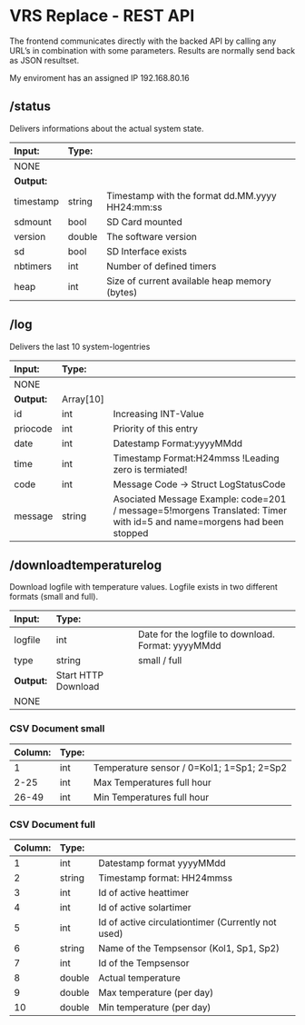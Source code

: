 # VRS Replace - REST API

The frontend communicates directly with the backed API by calling any URL’s in combination with some parameters. Results are normally send back as JSON resultset.

My enviroment has an assigned IP 192.168.80.16


## /status

Delivers informations about the actual system state.

| Input: | Type: |  |
| :--- | :--- | :--- |
| NONE |  |  |
| **Output:** |  |  |
| timestamp | string | Timestamp with the format dd.MM.yyyy HH24:mm:ss |
| sdmount | bool | SD Card mounted |
| version | double | The software version |
| sd | bool  | SD Interface exists |
| nbtimers | int | Number of defined timers |
| heap | int | Size of current available heap memory (bytes) |


## /log

Delivers the last 10 system-logentries

| Input: | Type: |  |
| :--- | :--- | :--- |
| NONE |  |  |
| **Output:** | Array[10] |  |
| id | int | Increasing INT-Value |
| priocode | int | Priority of this entry |
| date | int | Datestamp Format:yyyyMMdd |
| time | int | Timestamp Format:H24mmss !Leading zero is termiated! |
| code | int | Message Code → Struct LogStatusCode |
| message | string | Asociated Message Example: code=201 / message=5!morgens Translated: Timer with id=5 and name=morgens had been stopped |


## /downloadtemperaturelog

Download logfile with temperature values. Logfile exists in two different formats (small and full).

| Input: | Type: |  |
| :--- | :--- | :--- |
| logfile | int | Date for the logfile to download. Format: yyyyMMdd |
| type | string | small / full |
| **Output:** | Start HTTP Download |  |
| NONE |  |  |

### CSV Document small
| Column: | Type: |  |
| :--- | :--- | :--- |
| 1 | int | Temperature sensor / 0=Kol1; 1=Sp1; 2=Sp2 |
| 2-25 | int | Max Temperatures full hour |
| 26-49 | int | Min Temperatures full hour |

### CSV Document full
| Column: | Type: |  |
| :--- | :--- | :--- |
| 1 | int | Datestamp format yyyyMMdd |
| 2 | string | Timestamp format: HH24mmss |
| 3 | int | Id of active heattimer |
| 4 | int | Id of active solartimer |
| 5 | int | Id of active circulationtimer (Currently not used) |
| 6 | string | Name of the Tempsensor (Kol1, Sp1, Sp2) |
| 7 | int | Id of the Tempsensor |
| 8 | double | Actual temperature |
| 9 | double | Max temperature (per day) |
| 10 | double | Min temperature (per day) |











